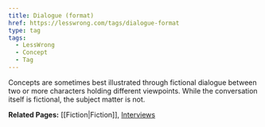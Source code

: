 ```yaml
---
title: Dialogue (format)
href: https://lesswrong.com/tags/dialogue-format
type: tag
tags:
  - LessWrong
  - Concept
  - Tag
---
```


Concepts are sometimes best illustrated through fictional dialogue between two or more characters holding different viewpoints. While the conversation itself is fictional, the subject matter is not.

**Related Pages:** [[Fiction|Fiction]], [Interviews](https://www.lesswrong.com/tag/interviews)
